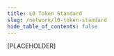 ```yaml
---
title: L0 Token Standard
slug: /network/l0-token-standard
hide_table_of_contents: false
---
```


[PLACEHOLDER]
